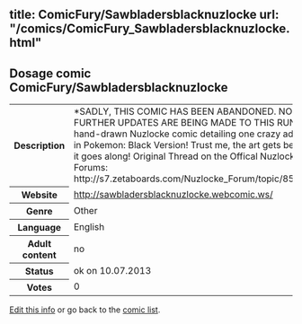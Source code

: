 title: ComicFury/Sawbladersblacknuzlocke
url: "/comics/ComicFury_Sawbladersblacknuzlocke.html"
---
Dosage comic ComicFury/Sawbladersblacknuzlocke
-----------------------------------------

<p id="msg"></p>
<script type="text/javascript">
if (window.location.search === '?edit_info_mail=sent_ok') {
  var elem = document.getElementById("msg");
  elem.innerHTML = 'Edited information sucessfully sent for review, which is usually done daily. Thanks!';
  elem.className = 'ok';
}
</script>
<table class="comicinfo">
<tr>
<th>Description</th><td>*SADLY, THIS COMIC HAS BEEN ABANDONED. NO FURTHER UPDATES ARE BEING MADE TO THIS RUN.* A hand-drawn Nuzlocke comic detailing one crazy adventure in Pokemon: Black Version! Trust me, the art gets better as it goes along! Original Thread on the Offical Nuzlocke Forums: http://s7.zetaboards.com/Nuzlocke_Forum/topic/8520848/</td>
</tr>
<tr>
<th>Website</th><td><a href="http://sawbladersblacknuzlocke.webcomic.ws/">http://sawbladersblacknuzlocke.webcomic.ws/</a></td>
</tr>
<tr>
<th>Genre</th><td>Other</td>
</tr>
<tr>
<th>Language</th><td>English</td>
</tr>
<tr>
<th>Adult content</th><td>no</td>
</tr>
<tr>
<th>Status</th><td>ok on 10.07.2013</td>
</tr>
<tr>
<th>Votes</th><td>0</td>
</tr>
</table>

[Edit this info](ComicFury_Sawbladersblacknuzlocke_edit.html) or go back to the [comic list](../comic-index.html).
